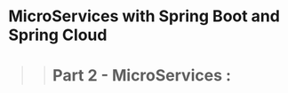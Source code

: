 MicroServices with Spring Boot and Spring Cloud 
====================
>> # Part 2 - MicroServices :

